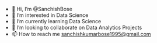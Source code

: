 - 👋 Hi, I’m @SanchishBose
- 👀 I’m interested in Data Science
- 🌱 I’m currently learning Data Science
- 💞️ I’m looking to collaborate on Data Analytics Projects
- 📫 How to reach me sanchishkumarbose1995@gmail.com

<!---
SanchishBose/SanchishBose is a ✨ special ✨ repository because its `README.md` (this file) appears on your GitHub profile.
You can click the Preview link to take a look at your changes.
--->
